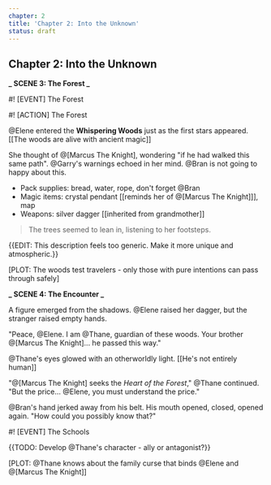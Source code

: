 ```yaml
---
chapter: 2
title: 'Chapter 2: Into the Unknown'
status: draft
---
```


## Chapter 2: Into the Unknown

**_ SCENE 3: The Forest _**

#! [EVENT] The Forest

#! [ACTION] The Forest

@Elene entered the **Whispering Woods** just as the first stars appeared. [[The woods are alive with ancient magic]]

She thought of @[Marcus The Knight], wondering "if he had walked this same path". @Garry's warnings echoed in her mind. @Bran is not going to happy about this.

- Pack supplies: bread, water, rope, don't forget @Bran
- Magic items: crystal pendant [[reminds her of @[Marcus The Knight]]], map
- Weapons: silver dagger [[inherited from grandmother]]

> The trees seemed to lean in, listening to her footsteps.

{{EDIT: This description feels too generic. Make it more unique and atmospheric.}}

[PLOT: The woods test travelers - only those with pure intentions can pass through safely]

**_ SCENE 4: The Encounter _**

A figure emerged from the shadows. @Elene raised her dagger, but the stranger raised empty hands.

"Peace, @Elene. I am @Thane, guardian of these woods. Your brother @[Marcus The Knight]... he passed this way."

@Thane's eyes glowed with an otherworldly light. [[He's not entirely human]]

"@[Marcus The Knight] seeks the _Heart of the Forest_," @Thane continued. "But the price... @Elene, you must understand the price."

@Bran's hand jerked away from his belt. His mouth opened, closed, opened again. "How could you possibly know that?"

#! [EVENT] The Schools

{{TODO: Develop @Thane's character - ally or antagonist?}}

[PLOT: @Thane knows about the family curse that binds @Elene and @[Marcus The Knight]]
